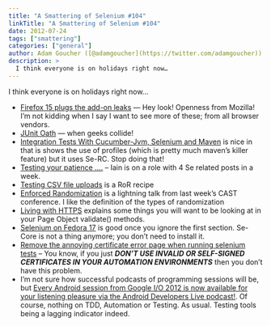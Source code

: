```yaml
---
title: "A Smattering of Selenium #104"
linkTitle: "A Smattering of Selenium #104"
date: 2012-07-24
tags: ["smattering"]
categories: ["general"]
author: Adam Goucher ([@adamgoucher](https://twitter.com/adamgoucher))
description: >
  I think everyone is on holidays right now…
---
```


I think everyone is on holidays right now…

*   [Firefox 15 plugs the add-on leaks](https://blog.mozilla.org/nnethercote/2012/07/19/firefox-15-plugs-the-add-on-leaks/) — Hey look! Openness from Mozilla! I’m not kidding when I say I want to see more of these; from all browser vendors.
*   [JUnit Oath](http://junitoath.caucus.com/) — when geeks collide!
*   [Integration Tests With Cucumber-Jvm, Selenium and Maven](http://www.weblogism.com/item/334/integration-tests-with-cucumber-jvm-selenium-and-maven) is nice in that is shows the use of profiles (which is pretty much maven’s killer feature) but it uses Se-RC. Stop doing that!
*   [Testing your patience ….](http://iainrose.tumblr.com/) – Iain is on a role with 4 Se related posts in a week.
*   [Testing CSV file uploads](http://rubyquicktips.com/post/27753730620/testing-csv-file-uploads) is a RoR recipe
*   [Enforced Randomization](http://www.testinggeek.com/cast-2012-enforced-randomization-increasing-the-value-of-test-automation) is a lightning talk from last week’s CAST conference. I like the definition of the types of randomization
*   [Living with HTTPS](http://www.imperialviolet.org/2012/07/19/hope9talk.html) explains some things you will want to be looking at in your Page Object validate() methods.
*   [Selenium on Fedora 17](http://ilker.de/selenium-on-fedora-17.html) is good once you ignore the first section. Se-Core is not a thing anymore; you don’t need to install it.
*   [Remove the annoying certificate error page when running selenium tests](http://andrewchaa.me.uk/2012/07/19/remove-the-annoying-certificate-error-page-when-running-selenium-tests/) – You know, if you just _**DON’T USE INVALID OR SELF-SIGNED CERTIFICATES IN YOUR AUTOMATION ENVIRONMENTS**_ then you don’t have this problem.
*   I’m not sure how successful podcasts of programming sessions will be, but [Every Android session from Google I/O 2012 is now available for your listening pleasure via the Android Developers Live podcast!](https://plus.google.com/108967384991768947849/posts/HD3kQcKgtKi). Of course, nothing on TDD, Automation or Testing. As usual. Testing tools being a lagging indicator indeed.